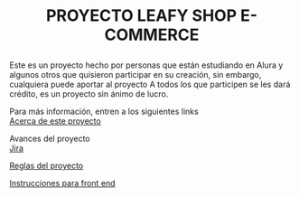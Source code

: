 # <p align="center">PROYECTO LEAFY SHOP E-COMMERCE</p>

Este es un proyecto hecho por personas que están estudiando en Alura y algunos otros que quisieron participar en su creación, sin embargo, cualquiera puede aportar al proyecto
A todos los que participen se les dará crédito, es un proyecto sin ánimo de lucro.

Para más información, entren a los siguientes links<br>
[Acerca de este proyecto](https://hushed-spectacles-5a2.notion.site/Acerca-de-este-proyecto-1091394120df45f68e4084f0e50e70bd?pvs=74)

Avances del proyecto<br>
[Jira](https://leafy-shop.atlassian.net/jira/software/projects/LSP/boards/1/backlog?atlOrigin=eyJpIjoiYjMyYTY2ZWYwMTkyNDZiZWEyYWEwYmJiYWMzMTNiNTIiLCJwIjoiaiJ9)

[Reglas del proyecto](https://hushed-spectacles-5a2.notion.site/Reglas-25b404f43c724c63bfdc2d37a29f1072?pvs=25) <br>

[Instrucciones para front end](https://hushed-spectacles-5a2.notion.site/Instrucciones-Front-End-151b9ace784c440b92523c20039cebd5?pvs=25)
